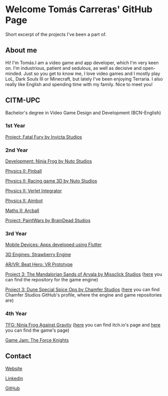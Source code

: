 # Welcome Tomás Carreras' GitHub Page

Short excerpt of the projects I've been a part of.

## About me

Hi! I'm Tomás.I am a video game and app developer, which I'm very keen on. I'm industrious, patient and sedulous, as well as decisive and open-minded. Just so you get to know me, I love video games and I mostly play LoL, Dark Souls III or Minecraft, but lately I've been enjoying Terraria. I also really like English and spending time with my family. Nice to meet you!

## CITM-UPC 

Bachelor's degree in Video Game Design and Development (BCN-English)


### 1st Year

[Project: Fatal Fury by Invicta Studios](https://github.com/nurialp12/INVICTA_Project1)

### 2nd Year

[Development: Ninja Frog by Nuto Studios](https://github.com/Needlesslord/Platformer_GD)

[Physics II: Pinball](https://github.com/Needlesslord/PHYSICS2-Pinball)

[Physics II: Racing game 3D by Nuto Studios](https://github.com/Needlesslord/PHYSICS2-Racing_Game)

[Physics II: Verlet Integrator](https://github.com/Needlesslord/PHYSICS2-Verlet_Integrator)

[Physics II: Aimbot](https://github.com/Needlesslord/PHYSICS2-Aim_Bot_SS)

[Maths II: Arcball](https://github.com/Needlesslord/2YEAR-Mathematics2)

[Project: PaintWars by BrainDead Studios](https://github.com/Needlesslord/PaintWars_by_BrainDeadStudios)



### 3rd Year

[Mobile Devices: Apps developed using Flutter](https://drive.google.com/drive/folders/1LDfgGJsiS0Xmx_BrxuX6gnS1uel-FVdf?usp=sharing)

[3D Engines: Strawberry Engine](https://github.com/Needlesslord/StrawberryEngine)

[AR/VR: Beat Hero: VR Prototype](https://github.com/EnricGDV/Beat_Hero_VRPrototype)

[Project 3: The Mandalorian Sands of Arvala by Missclick Studios](https://missclickstudios.github.io/The-Mandalorian-Sands-of-Arvala/index.html) ([here](https://github.com/MissclickStudios/Projecte3) you can find the repository for the game engine)

[Project 3: Dune Special Spice Ops by Chamfer Studios](https://dsso-website.vercel.app/) ([here](https://github.com/Chamfer-Studios) you can find Chamfer Studios GitHub's profile, where the engine and game repositories are)

### 4th Year

[TFG: Ninja Frog Against Gravity](https://github.com/tomascarreras1000/TFG) ([here](https://tomas-carreras.itch.io/ninja-frog-against-gravity) you can find itch.io's page and [here](https://tomascarreras1000.github.io/TFG/) you can find the game's page)

[Game Jam: The Force Knights](https://github.com/tomascarreras1000/The-Force-Knights)

## Contact

[Website](https://tomascarreras1000.github.io/tomascarreras/)


[Linkedin](https://www.linkedin.com/in/tomascarreras/)


[GitHub](https://github.com/tomascarreras1000)

